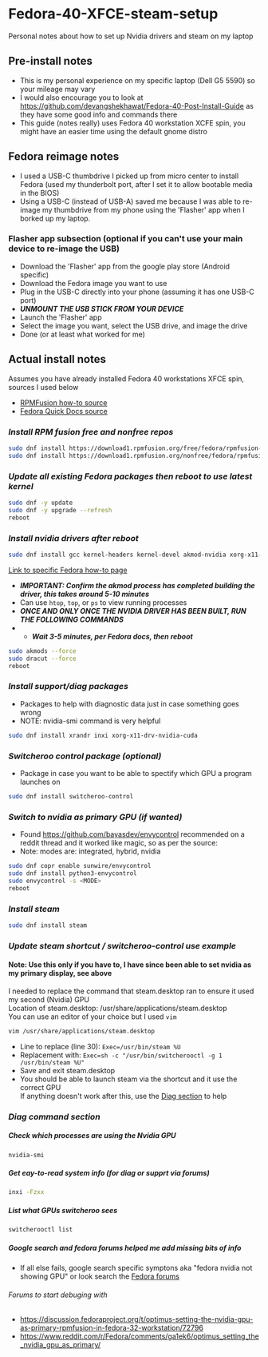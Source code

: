 # Fedora-40-XFCE-steam-setup
Personal notes about how to set up Nvidia drivers and steam on my laptop
## Pre-install notes
* This is my personal experience on my specific laptop (Dell G5 5590) so your mileage may vary
* I would also encourage you to look at https://github.com/devangshekhawat/Fedora-40-Post-Install-Guide as they have some good info and commands there
* This guide (notes really) uses Fedora 40 workstation XCFE spin, you might have an easier time using the default gnome distro
## Fedora reimage notes
* I used a USB-C thumbdrive I picked up from micro center to install Fedora (used my thunderbolt port, after I set it to allow bootable media in the BIOS)
* Using a USB-C (instead of USB-A) saved me because I was able to re-image my thumbdrive from my phone using the 'Flasher' app when I borked up my laptop.
### Flasher app subsection (optional if you can't use your main device to re-image the USB)
* Download the 'Flasher' app from the google play store (Android specific)
* Download the Fedora image you want to use
* Plug in the USB-C directly into your phone (assuming it has one USB-C port)
* **_UNMOUNT THE USB STICK FROM YOUR DEVICE_**
* Launch the 'Flasher' app
* Select the image you want, select the USB drive, and image the drive
* Done (or at least what worked for me)
## Actual install notes
Assumes you have already installed Fedora 40 workstations XFCE spin, sources I used below
* [RPMFusion how-to source](https://rpmfusion.org/Howto/NVIDIA "RPM Fusion Instructions")
* [Fedora Quick Docs source](https://docs.fedoraproject.org/en-US/quick-docs/set-nvidia-as-primary-gpu-on-optimus-based-laptops/ "Fedora Docs")
### _Install RPM fusion free and nonfree repos_
```bash
sudo dnf install https://download1.rpmfusion.org/free/fedora/rpmfusion-free-release-$(rpm -E %fedora).noarch.rpm
sudo dnf install https://download1.rpmfusion.org/nonfree/fedora/rpmfusion-nonfree-release-$(rpm -E %fedora).noarch.rpm
```
### _Update all existing Fedora packages then reboot to use latest kernel_
```bash
sudo dnf -y update
sudo dnf -y upgrade --refresh
reboot
```
### _Install nvidia drivers after reboot_
```bash
sudo dnf install gcc kernel-headers kernel-devel akmod-nvidia xorg-x11-drv-nvidia xorg-x11-drv-nvidia-libs xorg-x11-drv-nvidia-libs.i686 nvidia-gpu-firmware vulkan-tools
```
[Link to specific Fedora how-to page](https://docs.fedoraproject.org/en-US/quick-docs/set-nvidia-as-primary-gpu-on-optimus-based-laptops/#_step_5_wait_for_the_kernel_modules_to_load_up)
* **_IMPORTANT: Confirm the akmod process has completed building the driver, this takes around 5-10 minutes_**
* Can use `htop`, `top`, or `ps` to view running processes
* **_ONCE AND ONLY ONCE THE NVIDIA DRIVER HAS BEEN BUILT, RUN THE FOLLOWING COMMANDS_**
* * **_Wait 3-5 minutes, per Fedora docs, then reboot_**
```bash
sudo akmods --force
sudo dracut --force
reboot
```
### _Install support/diag packages_
* Packages to help with diagnostic data just in case something goes wrong
* NOTE: nvidia-smi command is very helpful
```bash
sudo dnf install xrandr inxi xorg-x11-drv-nvidia-cuda
```
### _Switcheroo control package (optional)_
* Package in case you want to be able to spectify which GPU a program launches on
```bash
sudo dnf install switcheroo-control
```
### _Switch to nvidia as primary GPU (if wanted)_
* Found https://github.com/bayasdev/envycontrol recommended on a reddit thread and it worked like magic, so as per the source:
* Note: modes are: integrated, hybrid, nvidia
```bash
sudo dnf copr enable sunwire/envycontrol
sudo dnf install python3-envycontrol
sudo envycontrol -s <MODE>
reboot
```
### _Install steam_
```bash
sudo dnf install steam
```
### _Update steam shortcut / switcheroo-control use example_
#### Note: Use this only if you have to, I have since been able to set nvidia as my primary display, see above
I needed to replace the command that steam.desktop ran to ensure it used my second (Nvidia) GPU\
Location of steam.desktop: /usr/share/applications/steam.desktop\
You can use an editor of your choice but I used `vim`
```bash
vim /usr/share/applications/steam.desktop
```
* Line to replace (line 30): `Exec=/usr/bin/steam %U`
* Replacement with: `Exec=sh -c "/usr/bin/switcherooctl -g 1 /usr/bin/steam %U"`
* Save and exit steam.desktop
* You should be able to launch steam via the shortcut and it use the correct GPU\
If anything doesn't work after this, use the [Diag section](https://github.com/sudo-wanderingsoul/Fedora-40-XFCE-steam-setup/edit/main/README.md#diag-command-section) to help
### _Diag command section_
##### Check which processes are using the Nvidia GPU
```bash
nvidia-smi
```
##### Get eay-to-read system info (for diag or supprt via forums)
```bash
inxi -Fzxx
```
##### List what GPUs switcheroo sees
```bash
switcherooctl list
```
##### Google search and fedora forums helped me add missing bits of info
* If all else fails, google search specific symptons aka "fedora nvidia not showing GPU" or look search the [Fedora forums](https://discussion.fedoraproject.org)
###### Forums to start debuging with
* https://discussion.fedoraproject.org/t/optimus-setting-the-nvidia-gpu-as-primary-rpmfusion-in-fedora-32-workstation/72796
* https://www.reddit.com/r/Fedora/comments/ga1ek6/optimus_setting_the_nvidia_gpu_as_primary/
